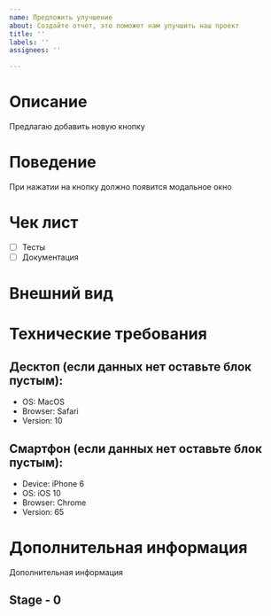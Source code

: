```yaml
---
name: Предложить улучшение
about: Создайте отчет, это поможет нам улучшить наш проект
title: ''
labels: ''
assignees: ''

---
```


# Описание
Предлагаю добавить новую кнопку

# Поведение
При нажатии на кнопку должно появится модальное окно

# Чек лист
- [ ] Тесты
- [ ] Документация

# Внешний вид

# Технические требования

## Десктоп (если данных нет оставьте блок пустым):
 - OS: MacOS
 - Browser: Safari
 - Version: 10

## Смартфон (если данных нет оставьте блок пустым):
 - Device: iPhone 6
 - OS: iOS 10
 - Browser: Chrome
 - Version: 65

# Дополнительная информация
Дополнительная информация

## Stage - 0
